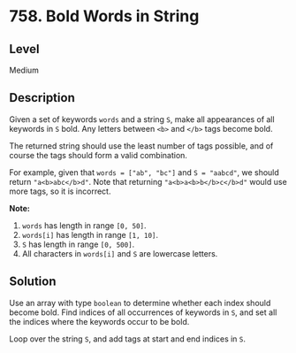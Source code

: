 # 758. Bold Words in String
## Level
Medium

## Description
Given a set of keywords `words` and a string `S`, make all appearances of all keywords in `S` bold. Any letters between `<b>` and `</b>` tags become bold.

The returned string should use the least number of tags possible, and of course the tags should form a valid combination.

For example, given that `words = ["ab", "bc"]` and `S = "aabcd"`, we should return `"a<b>abc</b>d"`. Note that returning `"a<b>a<b>b</b>c</b>d"` would use more tags, so it is incorrect.

**Note:**

1. `words` has length in range `[0, 50]`.
2. `words[i]` has length in range `[1, 10]`.
3. `S` has length in range `[0, 500]`.
4. All characters in `words[i]` and `S` are lowercase letters.

## Solution
Use an array with type `boolean` to determine whether each index should become bold. Find indices of all occurrences of keywords in `S`, and set all the indices where the keywords occur to be bold.

Loop over the string `S`, and add tags at start and end indices in `S`.
